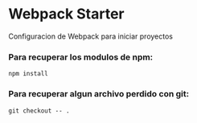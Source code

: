 # Webpack Starter

Configuracion de Webpack para iniciar proyectos


### Para recuperar los modulos de npm:

```
npm install
```

### Para recuperar algun archivo perdido con git:

```
git checkout -- .
```